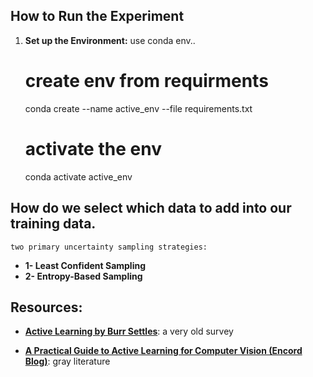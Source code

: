 ## How to Run the Experiment

1.  **Set up the Environment:** use conda env..

    # create env from requirments
    conda create --name active_env --file requirements.txt

    # activate the env
    conda activate active_env
    

## How do we select which data to add into our training data. 
    two primary uncertainty sampling strategies:

* **1- Least Confident Sampling** 
* **2- Entropy-Based Sampling** 

## Resources:

* **[Active Learning by Burr Settles](http://burrsettles.com/pub/settles.activelearning.pdf)**: a very old survey 

* **[A Practical Guide to Active Learning for Computer Vision (Encord Blog)](https://encord.com/blog/active-learning-computer-vision-guide/)**: gray literature 